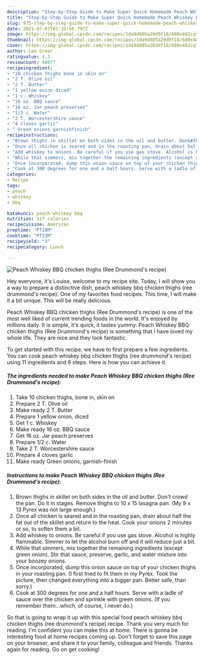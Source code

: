 ```yaml
---
description: "Step-by-Step Guide to Make Super Quick Homemade Peach Whiskey BBQ chicken thighs (Ree Drummond&amp;#39;s recipe)"
title: "Step-by-Step Guide to Make Super Quick Homemade Peach Whiskey BBQ chicken thighs (Ree Drummond&amp;#39;s recipe)"
slug: 975-step-by-step-guide-to-make-super-quick-homemade-peach-whiskey-bbq-chicken-thighs-ree-drummond-and-39-s-recipe
date: 2021-07-07T01:33:56.797Z
image: https://img-global.cpcdn.com/recipes/1da9d805a20d9f18/680x482cq70/peach-whiskey-bbq-chicken-thighs-ree-drummonds-recipe-recipe-main-photo.jpg
thumbnail: https://img-global.cpcdn.com/recipes/1da9d805a20d9f18/680x482cq70/peach-whiskey-bbq-chicken-thighs-ree-drummonds-recipe-recipe-main-photo.jpg
cover: https://img-global.cpcdn.com/recipes/1da9d805a20d9f18/680x482cq70/peach-whiskey-bbq-chicken-thighs-ree-drummonds-recipe-recipe-main-photo.jpg
author: Leo Greer
ratingvalue: 4.3
reviewcount: 40077
recipeingredient:
- "10 chicken thighs bone in skin on"
- "2 T. Olive oil"
- "2 T. Butter"
- "1 yellow onion diced"
- "1 c. Whiskey"
- "16 oz. BBQ sauce"
- "16 oz. Jar peach preserves"
- "1/2 c. Water"
- "2 T. Worcestershire sauce"
- "4 cloves garlic"
- " Green onions garnishfinish"
recipeinstructions:
- "Brown thighs in skillet on both sides in the oil and butter. Don&#39;t crowd the pan. Do it in stages. Remove thighs to 10 x 15 lasagna pan. (My 9 x 13 Pyrex was not large enough.)"
- "Once all chicken is seared and in the roasting pan, drain about half the fat out of the skillet and return to the heat. Cook your onions 2 minutes or so, to soften them a bit."
- "Add whiskey to onions. Be careful if you use gas stove. Alcohol is highly flammable. Simmer to let the alcohol burn off and it will reduce just a bit."
- "While that simmers, mix together the remaining ingredients (except green onion). Stir that sauce, preserve, garlic, and water mixture into your boozey onions."
- "Once incorporated, dump this onion sauce on top of your chicken thighs in your roasting pan. (I first tried to fit them in my Pyrex. Took the picture, then changed everything into a bigger pan. Better safe, than sorry.)"
- "Cook at 300 degrees for one and a half hours. Serve with a ladle of sauce over the chicken and sprinkle with green onions. (If you remember them...which, of course, I never do.)"
categories:
- Recipe
tags:
- peach
- whiskey
- bbq

katakunci: peach whiskey bbq 
nutrition: 117 calories
recipecuisine: American
preptime: "PT28M"
cooktime: "PT33M"
recipeyield: "3"
recipecategory: Lunch

---
```



![Peach Whiskey BBQ chicken thighs (Ree Drummond&#39;s recipe)](https://img-global.cpcdn.com/recipes/1da9d805a20d9f18/680x482cq70/peach-whiskey-bbq-chicken-thighs-ree-drummonds-recipe-recipe-main-photo.jpg)

Hey everyone, it's Louise, welcome to my recipe site. Today, I will show you a way to prepare a distinctive dish, peach whiskey bbq chicken thighs (ree drummond&#39;s recipe). One of my favorites food recipes. This time, I will make it a bit unique. This will be really delicious.



Peach Whiskey BBQ chicken thighs (Ree Drummond&#39;s recipe) is one of the most well liked of current trending foods in the world. It's enjoyed by millions daily. It is simple, it's quick, it tastes yummy. Peach Whiskey BBQ chicken thighs (Ree Drummond&#39;s recipe) is something that I have loved my whole life. They are nice and they look fantastic.


To get started with this recipe, we have to first prepare a few ingredients. You can cook peach whiskey bbq chicken thighs (ree drummond&#39;s recipe) using 11 ingredients and 6 steps. Here is how you can achieve it.

<!--inarticleads1-->

##### The ingredients needed to make Peach Whiskey BBQ chicken thighs (Ree Drummond&#39;s recipe):

1. Take 10 chicken thighs, bone in, skin on
1. Prepare 2 T. Olive oil
1. Make ready 2 T. Butter
1. Prepare 1 yellow onion, diced
1. Get 1 c. Whiskey
1. Make ready 16 oz. BBQ sauce
1. Get 16 oz. Jar peach preserves
1. Prepare 1/2 c. Water
1. Take 2 T. Worcestershire sauce
1. Prepare 4 cloves garlic
1. Make ready  Green onions, garnish-finish




<!--inarticleads2-->

##### Instructions to make Peach Whiskey BBQ chicken thighs (Ree Drummond&#39;s recipe):

1. Brown thighs in skillet on both sides in the oil and butter. Don&#39;t crowd the pan. Do it in stages. Remove thighs to 10 x 15 lasagna pan. (My 9 x 13 Pyrex was not large enough.)
1. Once all chicken is seared and in the roasting pan, drain about half the fat out of the skillet and return to the heat. Cook your onions 2 minutes or so, to soften them a bit.
1. Add whiskey to onions. Be careful if you use gas stove. Alcohol is highly flammable. Simmer to let the alcohol burn off and it will reduce just a bit.
1. While that simmers, mix together the remaining ingredients (except green onion). Stir that sauce, preserve, garlic, and water mixture into your boozey onions.
1. Once incorporated, dump this onion sauce on top of your chicken thighs in your roasting pan. (I first tried to fit them in my Pyrex. Took the picture, then changed everything into a bigger pan. Better safe, than sorry.)
1. Cook at 300 degrees for one and a half hours. Serve with a ladle of sauce over the chicken and sprinkle with green onions. (If you remember them...which, of course, I never do.)




So that is going to wrap it up with this special food peach whiskey bbq chicken thighs (ree drummond&#39;s recipe) recipe. Thank you very much for reading. I'm confident you can make this at home. There is gonna be interesting food at home recipes coming up. Don't forget to save this page on your browser, and share it to your family, colleague and friends. Thanks again for reading. Go on get cooking!
